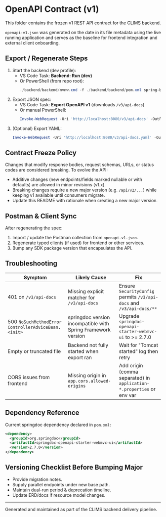 # OpenAPI Contract (v1)

This folder contains the frozen v1 REST API contract for the CLIMS backend.

`openapi-v1.json` was generated on the date in its file metadata using the live
running application and serves as the baseline for frontend integration and
external client onboarding.

## Export / Regenerate Steps

1. Start the backend (dev profile):
   - VS Code Task: **Backend: Run (dev)**
   - Or PowerShell (from repo root):
     ```powershell
     ./backend/backend/mvnw.cmd -f ./backend/backend/pom.xml spring-boot:run -Dspring-boot.run.profiles=dev
     ```
2. Export JSON spec:
   - VS Code Task: **Export OpenAPI v1** (downloads `/v3/api-docs`)
   - Or manual PowerShell:
     ```powershell
     Invoke-WebRequest -Uri 'http://localhost:8080/v3/api-docs' -OutFile './docs/openapi/openapi-v1.json'
     ```
3. (Optional) Export YAML:
   ```powershell
   Invoke-WebRequest -Uri 'http://localhost:8080/v3/api-docs.yaml' -OutFile './docs/openapi/openapi-v1.yaml'
   ```

## Contract Freeze Policy

Changes that modify response bodies, request schemas, URLs, or status codes are
considered breaking. To evolve the API:

* Additive changes (new endpoints/fields marked nullable or with defaults) are allowed in minor revisions (v1.x).
* Breaking changes require a new major version (e.g. `/api/v2/...`) while keeping v1 available until consumers migrate.
* Update this README with rationale when creating a new major version.

## Postman & Client Sync

After regenerating the spec:
1. Import / update the Postman collection from `openapi-v1.json`.
2. Regenerate typed clients (if used) for frontend or other services.
3. Bump any SDK package version that encapsulates the API.

## Troubleshooting

| Symptom | Likely Cause | Fix |
| ------- | ------------ | ---- |
| 401 on `/v3/api-docs` | Missing explicit matcher for `/v3/api-docs` | Ensure `SecurityConfig` permits `/v3/api-docs` and `/v3/api-docs/**` |
| 500 `NoSuchMethodError ControllerAdviceBean.<init>` | springdoc version incompatible with Spring Framework version | Upgrade `springdoc-openapi-starter-webmvc-ui` to >= 2.7.0 |
| Empty or truncated file | Backend not fully started when export ran | Wait for "Tomcat started" log then retry |
| CORS issues from frontend | Missing origin in `app.cors.allowed-origins` | Add origin (comma separated) in `application-*.properties` or env var |

## Dependency Reference

Current springdoc dependency declared in `pom.xml`:

```xml
<dependency>
  <groupId>org.springdoc</groupId>
  <artifactId>springdoc-openapi-starter-webmvc-ui</artifactId>
  <version>2.7.0</version>
</dependency>
```

## Versioning Checklist Before Bumping Major

* Provide migration notes.
* Supply parallel endpoints under new base path.
* Maintain dual-run period & deprecation timeline.
* Update ERD/docs if resource model changes.

---
Generated and maintained as part of the CLIMS backend delivery pipeline.

